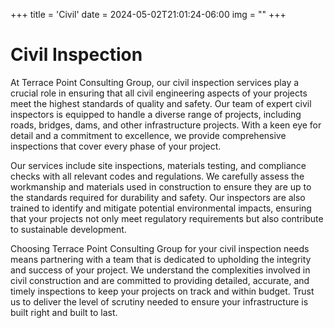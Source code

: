 +++
title = 'Civil'
date = 2024-05-02T21:01:24-06:00
img = ""
+++


# Civil Inspection

At Terrace Point Consulting Group, our civil inspection services play a crucial role in ensuring that all civil engineering aspects of your projects meet the highest standards of quality and safety. Our team of expert civil inspectors is equipped to handle a diverse range of projects, including roads, bridges, dams, and other infrastructure projects. With a keen eye for detail and a commitment to excellence, we provide comprehensive inspections that cover every phase of your project.

Our services include site inspections, materials testing, and compliance checks with all relevant codes and regulations. We carefully assess the workmanship and materials used in construction to ensure they are up to the standards required for durability and safety. Our inspectors are also trained to identify and mitigate potential environmental impacts, ensuring that your projects not only meet regulatory requirements but also contribute to sustainable development.

Choosing Terrace Point Consulting Group for your civil inspection needs means partnering with a team that is dedicated to upholding the integrity and success of your project. We understand the complexities involved in civil construction and are committed to providing detailed, accurate, and timely inspections to keep your projects on track and within budget. Trust us to deliver the level of scrutiny needed to ensure your infrastructure is built right and built to last.
